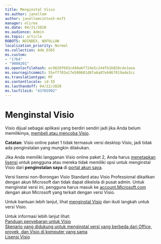 ```yaml
---
title: Menginstal Visio
ms.author: janellem
author: janellemcintosh-msft
manager: eliree
ms.date: 04/21/2020
ms.audience: Admin
ms.topic: article
ROBOTS: NOINDEX, NOFOLLOW
localization_priority: Normal
ms.collection: Adm_O365
ms.custom:
- "1764"
- "9000201"
ms.openlocfilehash: ec9820f693cd40a6f724e5c244fb1b028cde1eea
ms.sourcegitcommit: 55eff703a17e500681d8fa6a87eb067019ade3cc
ms.translationtype: MT
ms.contentlocale: id-ID
ms.lasthandoff: 04/22/2020
ms.locfileid: "43765992"
---
```

# <a name="install-visio"></a>Menginstal Visio

Visio dijual sebagai aplikasi yang berdiri sendiri jadi jika Anda belum memilikinya, [membeli atau mencoba Visio](https://products.office.com/visio). 

**Catatan**: Visio online paket 1 tidak termasuk versi desktop Visio, jadi tidak ada penginstalan yang mungkin dilakukan.

Jika Anda memiliki langganan Visio online paket 2, Anda harus [menetapkan lisensi](https://docs.microsoft.com/office365/admin/subscriptions-and-billing/assign-licenses-to-users?wt.mc_id=OfficeAdm_ClientDIA_Alchemy1764) untuk pengguna atau mereka tidak memiliki opsi untuk menginstal Visio dari **penginstalan saya** di [portal akun saya](https://portal.office.com/account#installs). 

Versi lisensi non-Borongan Visio Standard atau Visio Professional dikaitkan dengan akun Microsoft dan tidak dapat dikelola di pusat admin. Untuk menginstal versi ini, pengguna harus masuk ke [account.Microsoft.com](https://account.microsoft.com) dengan akun Microsoft yang terkait dengan versi Visio.

Untuk bantuan lebih lanjut, lihat [menginstal Visio](https://support.office.com/article/f98f21e3-aa02-4827-9167-ddab5b025710?wt.mc_id=OfficeAdm_ClientDIA_Alchemy1764) dan ikuti langkah untuk versi Visio.

Untuk informasi lebih lanjut lihat:<br>
[Panduan penyebaran untuk Visio](https://docs.microsoft.com/deployoffice/deployment-guide-for-visio)<br>
[Skenario yang didukung untuk menginstal versi yang berbeda dari Office, proyek, dan Visio di komputer yang sama](https://docs.microsoft.com/deployoffice/install-different-office-visio-and-project-versions-on-the-same-computer)<br>
[Lisensi Visio](https://products.office.com/visio/microsoft-visio-volume-licensing-visio-for-multiple-users)